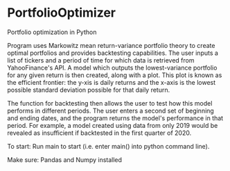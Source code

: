 # PortfolioOptimizer
Portfolio optimization in Python

Program uses Markowitz mean return-variance portfolio theory to create optimal portfolios and provides backtesting capabilities. The user inputs a list of tickers and a period of time for which data is retrieved from YahooFinance's API. A model which outputs the lowest-variance portfolio for any given return is then created, along with a plot. This plot is known as the efficient frontier: the y-xis is daily returns and the x-axis is the lowest possible standard deviation possible for that daily return.

The function for backtesting then allows the user to test how this model performs in different periods. The user enters a second set of beginning and ending dates, and the program returns the model's performance in that period. For example, a model created using data from only 2019 would be revealed as insufficient if backtested in the first quarter of 2020.
 
 
 
 
  
  
   
To start: Run main to start (i.e. enter main() into python command line).

Make sure: Pandas and Numpy installed
